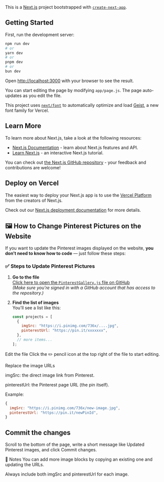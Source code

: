 This is a [Next.js](https://nextjs.org) project bootstrapped with [`create-next-app`](https://github.com/vercel/next.js/tree/canary/packages/create-next-app).

## Getting Started

First, run the development server:

```bash
npm run dev
# or
yarn dev
# or
pnpm dev
# or
bun dev
```

Open [http://localhost:3000](http://localhost:3000) with your browser to see the result.

You can start editing the page by modifying `app/page.js`. The page auto-updates as you edit the file.

This project uses [`next/font`](https://nextjs.org/docs/app/building-your-application/optimizing/fonts) to automatically optimize and load [Geist](https://vercel.com/font), a new font family for Vercel.

## Learn More

To learn more about Next.js, take a look at the following resources:

- [Next.js Documentation](https://nextjs.org/docs) - learn about Next.js features and API.
- [Learn Next.js](https://nextjs.org/learn) - an interactive Next.js tutorial.

You can check out [the Next.js GitHub repository](https://github.com/vercel/next.js) - your feedback and contributions are welcome!

## Deploy on Vercel

The easiest way to deploy your Next.js app is to use the [Vercel Platform](https://vercel.com/new?utm_medium=default-template&filter=next.js&utm_source=create-next-app&utm_campaign=create-next-app-readme) from the creators of Next.js.

Check out our [Next.js deployment documentation](https://nextjs.org/docs/app/building-your-application/deploying) for more details.


## 🖼️ How to Change Pinterest Pictures on the Website

If you want to update the Pinterest images displayed on the website, **you don’t need to know how to code** — just follow these steps:

### ✅ Steps to Update Pinterest Pictures

1. **Go to the file**  
   [Click here to open the `PinterestGallery.js` file on GitHub](https://github.com/AkaiMoveisPlanejados/akai-website/blob/main/src/app/components/PinterestGallery/PinterestGallery.js)  
   *(Make sure you're signed in with a GitHub account that has access to the repository.)*

2. **Find the list of images**  
   You'll see a list like this:

   ```js
   const projects = [
     {
       imgSrc: "https://i.pinimg.com/736x/....jpg",
       pinterestUrl: "https://pin.it/xxxxxxx",
     },
     // more items...
   ];
Edit the file
Click the ✏️ pencil icon at the top right of the file to start editing.

Replace the image URLs

imgSrc: the direct image link from Pinterest.

pinterestUrl: the Pinterest page URL (the pin itself).

Example:

```js
{
  imgSrc: "https://i.pinimg.com/736x/new-image.jpg",
  pinterestUrl: "https://pin.it/newPinId",
}
```
## Commit the changes
Scroll to the bottom of the page, write a short message like Updated Pinterest images, and click Commit changes.

📌 Notes
You can add more image blocks by copying an existing one and updating the URLs.

Always include both imgSrc and pinterestUrl for each image.
